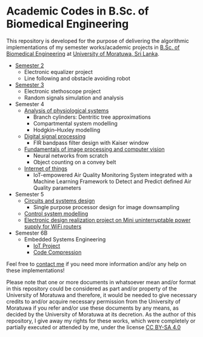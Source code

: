 # Academic Codes in B.Sc. of Biomedical Engineering
This repository is developed for the purpose of delivering the algorithmic implementations of my semester works/academic projects in [B.Sc. of Biomedical Engineering](https://ent.uom.lk/bachelors/) at [University of Moratuwa, Sri Lanka](https://uom.lk/).

- [Semester 2](https://github.com/NuwanSriBandara/Academic-Project-Codebase/tree/main/Semester%202/Laboratory%20Practise)
  - Electronic equalizer project
  - Line following and obstacle avoiding robot
- [Semester 3](https://github.com/NuwanSriBandara/Academic-Project-Codebase/tree/main/Semester%203)
  - Electronic stethoscope project
  - Random signals simulation and analysis
- Semester 4
  - [Analysis of physiological systems](https://github.com/NuwanSriBandara/Academic-Project-Codebase/tree/main/Semester%204/Analysis%20of%20Physiological%20Systems)
    - Branch cylinders: Dentritic tree approximations
    - Compartmental system modelling
    - Hodgkin–Huxley modelling
  - [Digital signal processing](https://github.com/NuwanSriBandara/Academic-Project-Codebase/tree/main/Semester%204/Digital%20Signal%20Processing/FIR%20Band-Pass%20Filter%20Design)
    - FIR bandpass filter design with Kaiser window
  - [Fundamentals of image processing and computer vision](https://github.com/NuwanSriBandara/Academic-Project-Codebase/tree/main/Semester%204/Image%20Processing%20and%20Computer%20Vision)
    - Neural networks from scratch
    - Object counting on a convey belt
  - [Internet of things](https://github.com/NuwanSriBandara/Academic-Project-Codebase/tree/main/Semester%204/Internet%20of%20Things)
    - IoT-empowered Air Quality Monitoring System integrated with a Machine Learning Framework to Detect and Predict defined Air Quality parameters
- Semester 5
  - [Circuits and systems design](https://github.com/NuwanSriBandara/Academic-Project-Codebase/tree/main/Semester%205/Circuits%20and%20Systems%20Design)
    - Single purpose processor design for image downsampling
  - [Control system modelling](https://github.com/NuwanSriBandara/Academic-Project-Codebase/tree/main/Semester%205/Electronic%20Control%20Systems)
  - [Electronic design realization project on Mini uninterruptable power supply for WiFi routers](https://github.com/NuwanSriBandara/Academic-Project-Codebase/tree/main/Semester%205/Electronic%20Design%20Realization)
- Semester 6B
  - Embedded Systems Engineering
    - [IoT Project](https://github.com/NuwanSriBandara/Academic-Project-Codebase/tree/main/Semester%206B/Embedded%20Systems%20Engineering/IoT%20Project)
    - [Code Compression](https://github.com/NuwanSriBandara/Academic-Project-Codebase/tree/main/Semester%206B/Embedded%20Systems%20Engineering/Code%20Compression)

Feel free to [contact me](mailto:pmnsribandara@gmail.com) if you need more information and/or any help on these implementations!

Please note that one or more documents in whatsoever mean and/or format in this repository could be considered as part and/or property of the University of Moratuwa and therefore, it would be needed to give necessary credits to and/or acquire necessary permission from the University of Moratuwa if you refer and/or use these documents by any means, as decided by the University of Moratuwa at its decretion. As the author of this repository, I give away my rights for these works, which were completely or partially executed or attended by me, under the license [CC BY-SA 4.0](https://creativecommons.org/licenses/by-sa/4.0/) 
